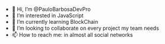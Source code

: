 - 👋 Hi, I’m @PauloBarbosaDevPro
- 👀 I’m interested in JavaScript
- 🌱 I’m currently learning BlockChain
- 💞️ I’m looking to collaborate on every project my team needs
- 📫 How to reach me: in almost all social networks

<!---
PauloBarbosaDevPro/PauloBarbosaDevPro is a ✨ special ✨ repository because its `README.md` (this file) appears on your GitHub profile.
You can click the Preview link to take a look at your changes.
--->
